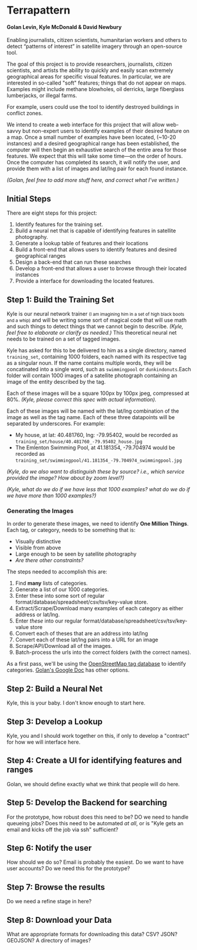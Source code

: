 # Terrapattern
#### Golan Levin, Kyle McDonald & David Newbury

Enabling journalists, citizen scientists, humanitarian workers and others to detect “patterns of interest” in satellite imagery through an open-source tool. 

The goal of this project is to provide researchers, journalists, citizen scientists, and artists the ability to quickly and easily scan extremely geographical areas for specific visual features. In particular, we are interested in so-called "soft" features; things that do not appear on maps.  Examples might include methane blowholes, oil derricks, large fiberglass lumberjacks, or illegal farms. 

For example, users could use the tool to identify destroyed buildings in conflict zones.

We intend to create a web interface for this project that will allow web-savvy but non-expert users to identify examples of their desired feature on a map.  Once a small number of examples have been located, (~10-20 instances) and a desired geographical range has been established, the computer will then begin an exhaustive search of the entire area for those features.  We expect that this will take some time—on the order of hours. Once the computer has completed its search, it will notify the user, and provide them with a list of images and lat/lng pair for each found instance.

*(Golan, feel free to add more stuff here, and correct what I've written.)*

## Initial Steps

There are eight steps for this project: 

1. Identify features for the training set.
2. Build a neural net that is capable of identifying features in satellite photography.
3. Generate a lookup table of features and their locations
4. Build a front-end that allows users to identify features and desired geographical ranges
5. Design a back-end that can run these searches
7. Develop a front-end that allows a user to browse through their located instances
8. Provide a interface for downloading the located features.

## Step 1:  Build the Training Set

Kyle is our neural network trainer <small>(I am imagining him in a set of high black boots and a whip)</small> and will be writing some sort of magical code that will use math and such things to detect things that we cannot begin to describe.  *(Kyle, feel free to elaborate or clarify as needed.)*  This theoretical neural net needs to be trained on a set of tagged images.

Kyle has asked for this to be delivered to him as a single directory, named `training_set`, containing 1000 folders, each named with its respective tag as a singular noun.  If the name contains multiple words, they will be concatinated into a single word, such as `swimmingpool` or `dunkindonuts`.Each folder will contain 1000 images of a satellite photograph containing an image of the entity described by the tag.

Each of these images will be a square 100px by 100px jpeg, compressed at 80%.  *(Kyle, please correct this spec with actual information).*

Each of these images will be named with the lat/lng combination of the image as well as the tag name.  Each of these three datapoints will be separated by underscores. For example:  

* My house, at lat: 40.481760, lng: -79.95402, would be recorded as `training_set/house/40.481760_-79.95402_house.jpg`
* The Emlenton Swimming Pool, at 41.181354, -79.704974 would be recorded as `training_set/swimmingpool/41.181354_-79.704974_swimmingpool.jpg`

*(Kyle, do we also want to distinguish these by source?  i.e., which service provided the image?  How about by zoom level?)*

*(Kyle, what do we do if we have less that 1000 examples?  what do we do if we have more than 1000 examples?)*

### Generating the Images

In order to generate these images, we need to identify **One Million Things**.  Each tag, or category, needs to be something that is:

* Visually distinctive
* Visible from above
* Large enough to be seen by satellite photography
* *Are there other constraints?*

The steps needed to accomplish this are:

1. Find **many** lists of categories.
2. Generate a list of our 1000 categories.
3. Enter these into some sort of regular format/database/spreadsheet/csv/tsv/key-value store.
4. Extract/Scrape/Download many examples of each category as either address or lat/lng.
5. Enter *these* into our  regular format/database/spreadsheet/csv/tsv/key-value store
6. Convert each of theses that are an address into lat/lng
7. Convert each of these lat/lng pairs into a URL for an image
8. Scrape/API/Download all of the images.
9. Batch-process the urls into the correct folders (with the correct names).

As a first pass, we'll be using the [OpenStreetMap tag database](http://taginfo.openstreetmap.org) to identify categories. [Golan's Google Doc](https://docs.google.com/document/d/1irIj0IAYqNLGLORUGB1ho1vDrHj66zPUjlsG21C_Q9Q/edit?ts=5649f797) has other options.

## Step 2: Build a Neural Net

Kyle, this is your baby.  I don't know enough to start here.

## Step 3: Develop a Lookup

Kyle, you and I should work together on this, if only to develop a "contract" for how we will interface here.

## Step 4: Create a UI for identifying features and ranges

Golan, we should define exactly what we think that people will do here.

## Step 5: Develop the Backend for searching

For the prototype, how robust does this need to be?  DO we need to handle queueing jobs?  Does this need to be automated *at all*, or is "Kyle gets an email and kicks off the job via ssh" sufficient?

## Step 6: Notify the user

How should we do so?  Email is probably the easiest.  Do we want to have user accounts?  Do we need this for the prototype?

## Step 7: Browse the results

Do we need a refine stage in here? 

## Step 8: Download your Data

What are appropriate formats for downloading this data?  CSV?  JSON?  GEOJSON?  A directory of images?